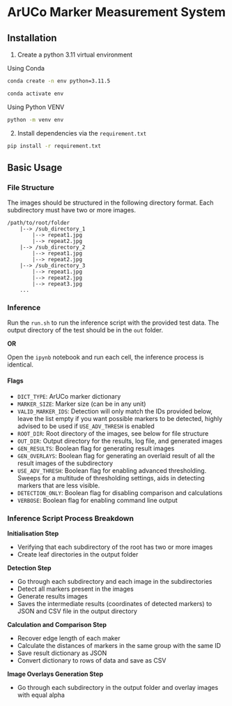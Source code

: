 # ArUCo Marker Measurement System

## Installation

1. Create a python 3.11 virtual environment

Using Conda

```bash
conda create -n env python=3.11.5

conda activate env
```

Using Python VENV

```bash
python -m venv env
```

2. Install dependencies via the `requirement.txt`

```bash
pip install -r requirement.txt
```

## Basic Usage

### File Structure

The images should be structured in the following directory format.
Each subdirectory must have two or more images.

```
/path/to/root/folder
    |--> /sub_directory_1
        |--> repeat1.jpg
        |--> repeat2.jpg
    |--> /sub_directory_2
        |--> repeat1.jpg
        |--> repeat2.jpg
    |--> /sub_directory_3
        |--> repeat1.jpg
        |--> repeat2.jpg
        |--> repeat3.jpg
    ...
```

### Inference

Run the `run.sh` to run the inference script with the provided test data. The output directory of the test should be in the `out` folder.

**OR**

Open the `ipynb` notebook and run each cell, the inference process is identical.

#### Flags

-   `DICT_TYPE`: ArUCo marker dictionary
-   `MARKER_SIZE`: Marker size (can be in any unit)
-   `VALID_MARKER_IDS`: Detection will only match the IDs provided below, leave the list empty if you want possible markers to be detected, highly advised to be used if `USE_ADV_THRESH` is enabled
-   `ROOT_DIR`: Root directory of the images, see below for file structure
-   `OUT_DIR`: Output directory for the results, log file, and generated images
-   `GEN_RESULTS`: Boolean flag for generating result images
-   `GEN_OVERLAYS`: Boolean flag for generating an overlaid result of all the result images of the subdirectory
-   `USE_ADV_THRESH`: Boolean flag for enabling advanced thresholding. Sweeps for a multitude of thresholding settings, aids in detecting markers that are less visible.
-   `DETECTION_ONLY`: Boolean flag for disabling comparison and calculations
-   `VERBOSE`: Boolean flag for enabling command line output

### Inference Script Process Breakdown

**Initialisation Step**

-   Verifying that each subdirectory of the root has two or more images
-   Create leaf directories in the output folder

**Detection Step**

-   Go through each subdirectory and each image in the subdirectories
-   Detect all markers present in the images
-   Generate results images
-   Saves the intermediate results (coordinates of detected markers) to JSON and CSV file in the output directory

**Calculation and Comparison Step**

-   Recover edge length of each maker
-   Calculate the distances of markers in the same group with the same ID
-   Save result dictionary as JSON
-   Convert dictionary to rows of data and save as CSV

**Image Overlays Generation Step**

-   Go through each subdirectory in the output folder and overlay images with equal alpha
